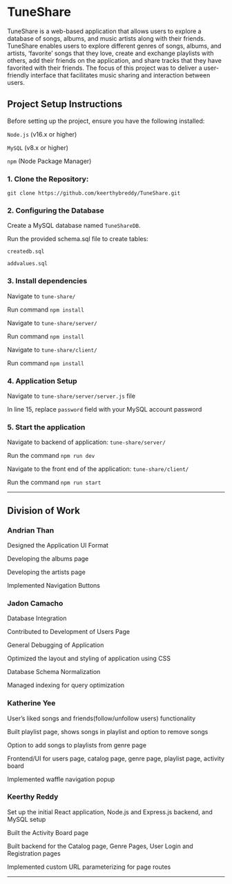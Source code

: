 # TuneShare

TuneShare is a web-based application that allows users to explore a database of songs, albums, and music artists along with their friends. TuneShare enables users to explore different genres of songs, albums, and artists, ‘favorite’ songs that they love, create and exchange playlists with others, add their friends on the application, and share tracks that they have favorited with their friends. The focus of this project was to deliver a user-friendly interface that facilitates music sharing and interaction between users.

## Project Setup Instructions

Before setting up the project, ensure you have the following installed:

`Node.js` (v16.x or higher)

`MySQL` (v8.x or higher)

`npm` (Node Package Manager)


### 1. Clone the Repository:
   `git clone https://github.com/keerthybreddy/TuneShare.git`

### 2. Configuring the Database
Create a MySQL database named `TuneShareDB`.

Run the provided schema.sql file to create tables:

`createdb.sql`

`addvalues.sql`

### 3. Install dependencies
Navigate to `tune-share/`

Run command `npm install`

Navigate to `tune-share/server/`

Run command `npm install`

Navigate to `tune-share/client/`

Run command `npm install`

### 4. Application Setup
Navigate to `tune-share/server/server.js` file

In line 15, replace `password` field with your MySQL account password

### 5. Start the application
Navigate to backend of application: `tune-share/server/`

Run the command `npm run dev`

Navigate to the front end of the application: `tune-share/client/`

Run the command `npm run start`

---

## Division of Work

### Andrian Than
Designed the Application UI Format

Developing the albums page

Developing the artists page

Implemented Navigation Buttons

### Jadon Camacho
Database Integration

Contributed to Development of Users Page

General Debugging of Application

Optimized the layout and styling of application using CSS 

Database Schema Normalization

Managed indexing for query optimization

### Katherine Yee
User’s liked songs and friends(follow/unfollow users) functionality

Built playlist page, shows songs in playlist and option to remove songs

Option to add songs to playlists from genre page

Frontend/UI for users page, catalog page, genre page, playlist page, activity board

Implemented waffle navigation popup

### Keerthy Reddy
Set up the initial React application, Node.js and Express.js backend, and MySQL setup

Built the Activity Board page

Built backend for the Catalog page, Genre Pages, User Login and Registration pages

Implemented custom URL parameterizing for page routes

---
